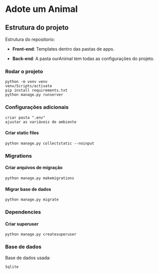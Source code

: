 # Adote um Animal

## Estrutura do projeto

Estrutura do repositorio:

* **Front-end**: Templates dentro das pastas de apps.

* **Back-end**: A pasta ourAnimal tem todas as configurações do projeto.

### Rodar o projeto

```
python -m venv venv
venv/Scripts/activate
pip install requirements.txt
python manage.py runserver
```

### Configurações adicionais

```
criar pasta ".env"
ajustar as variáveis de ambiente
```

#### Criar static files

```
python manage.py collectstatic --noinput
```

### Migrations

#### Criar arquivos de migração

```
python manage.py makemigrations
```

#### Migrar base de dados

```
python manage.py migrate
```

### Dependencies

#### Criar superuser

```
python manage.py createsuperuser
```

### Base de dados

Base de dados usada:

```
Sqlite
```
